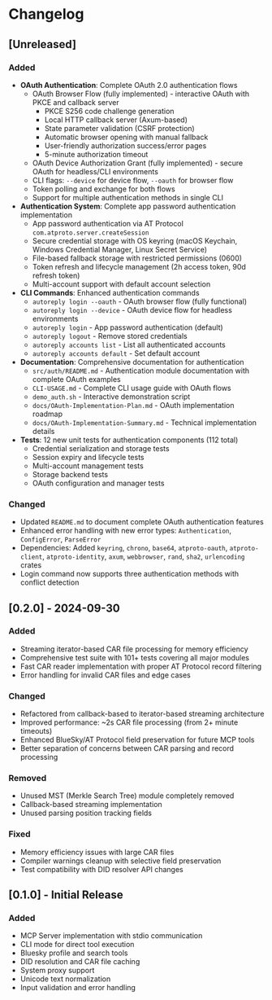 # Changelog

## [Unreleased]

### Added
- **OAuth Authentication**: Complete OAuth 2.0 authentication flows
  - OAuth Browser Flow (fully implemented) - interactive OAuth with PKCE and callback server
    - PKCE S256 code challenge generation
    - Local HTTP callback server (Axum-based)
    - State parameter validation (CSRF protection)
    - Automatic browser opening with manual fallback
    - User-friendly authorization success/error pages
    - 5-minute authorization timeout
  - OAuth Device Authorization Grant (fully implemented) - secure OAuth for headless/CLI environments
  - CLI flags: `--device` for device flow, `--oauth` for browser flow
  - Token polling and exchange for both flows
  - Support for multiple authentication methods in single CLI
- **Authentication System**: Complete app password authentication implementation
  - App password authentication via AT Protocol `com.atproto.server.createSession`
  - Secure credential storage with OS keyring (macOS Keychain, Windows Credential Manager, Linux Secret Service)
  - File-based fallback storage with restricted permissions (0600)
  - Token refresh and lifecycle management (2h access token, 90d refresh token)
  - Multi-account support with default account selection
- **CLI Commands**: Enhanced authentication commands
  - `autoreply login --oauth` - OAuth browser flow (fully functional)
  - `autoreply login --device` - OAuth device flow for headless environments
  - `autoreply login` - App password authentication (default)
  - `autoreply logout` - Remove stored credentials
  - `autoreply accounts list` - List all authenticated accounts
  - `autoreply accounts default` - Set default account
- **Documentation**: Comprehensive documentation for authentication
  - `src/auth/README.md` - Authentication module documentation with complete OAuth examples
  - `CLI-USAGE.md` - Complete CLI usage guide with OAuth flows
  - `demo_auth.sh` - Interactive demonstration script
  - `docs/OAuth-Implementation-Plan.md` - OAuth implementation roadmap
  - `docs/OAuth-Implementation-Summary.md` - Technical implementation details
- **Tests**: 12 new unit tests for authentication components (112 total)
  - Credential serialization and storage tests
  - Session expiry and lifecycle tests
  - Multi-account management tests
  - Storage backend tests
  - OAuth configuration and manager tests

### Changed
- Updated `README.md` to document complete OAuth authentication features
- Enhanced error handling with new error types: `Authentication`, `ConfigError`, `ParseError`
- Dependencies: Added `keyring`, `chrono`, `base64`, `atproto-oauth`, `atproto-client`, `atproto-identity`, `axum`, `webbrowser`, `rand`, `sha2`, `urlencoding` crates
- Login command now supports three authentication methods with conflict detection

## [0.2.0] - 2024-09-30

### Added
- Streaming iterator-based CAR file processing for memory efficiency
- Comprehensive test suite with 101+ tests covering all major modules
- Fast CAR reader implementation with proper AT Protocol record filtering
- Error handling for invalid CAR files and edge cases

### Changed
- Refactored from callback-based to iterator-based streaming architecture
- Improved performance: ~2s CAR file processing (from 2+ minute timeouts)
- Enhanced BlueSky/AT Protocol field preservation for future MCP tools
- Better separation of concerns between CAR parsing and record processing

### Removed
- Unused MST (Merkle Search Tree) module completely removed
- Callback-based streaming implementation
- Unused parsing position tracking fields

### Fixed
- Memory efficiency issues with large CAR files
- Compiler warnings cleanup with selective field preservation
- Test compatibility with DID resolver API changes

## [0.1.0] - Initial Release

### Added
- MCP Server implementation with stdio communication
- CLI mode for direct tool execution
- Bluesky profile and search tools
- DID resolution and CAR file caching
- System proxy support
- Unicode text normalization
- Input validation and error handling